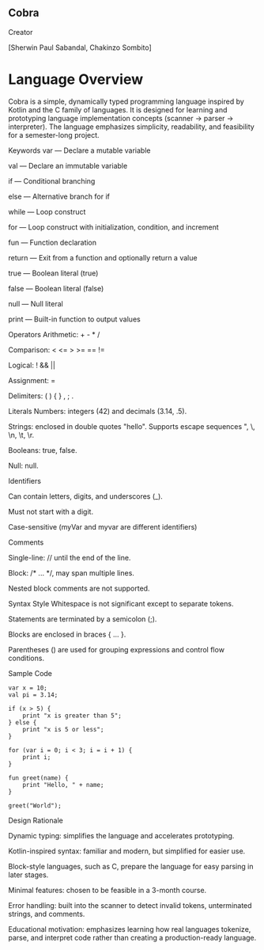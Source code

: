 ## Cobra

Creator

[Sherwin Paul Sabandal, Chakinzo Sombito]

# Language Overview
Cobra is a simple, dynamically typed programming language inspired by Kotlin and the C family of languages.
It is designed for learning and prototyping language implementation concepts (scanner → parser → interpreter).
The language emphasizes simplicity, readability, and feasibility for a semester-long project.

Keywords
var — Declare a mutable variable

val — Declare an immutable variable

if — Conditional branching

else — Alternative branch for if

while — Loop construct

for — Loop construct with initialization, condition, and increment

fun — Function declaration

return — Exit from a function and optionally return a value

true — Boolean literal (true)

false — Boolean literal (false)

null — Null literal

print — Built-in function to output values

Operators
Arithmetic: + - * /

Comparison: < <= > >= == !=

Logical: ! && ||

Assignment: =

Delimiters: ( ) { } , ; .

Literals
Numbers: integers (42) and decimals (3.14, .5).

Strings: enclosed in double quotes "hello". Supports escape sequences \", \\, \n, \t, \r.

Booleans: true, false.

Null: null.

Identifiers

Can contain letters, digits, and underscores (_).

Must not start with a digit.

Case-sensitive (myVar and myvar are different identifiers)

Comments

Single-line: // until the end of the line.

Block: /* ... */, may span multiple lines.

Nested block comments are not supported.

Syntax Style
Whitespace is not significant except to separate tokens.

Statements are terminated by a semicolon (;).

Blocks are enclosed in braces { ... }.

Parentheses () are used for grouping expressions and control flow conditions.

Sample Code
```
var x = 10;  
val pi = 3.14;  

if (x > 5) {  
    print "x is greater than 5";  
} else {  
    print "x is 5 or less";  
}  

for (var i = 0; i < 3; i = i + 1) {  
    print i;  
}  

fun greet(name) {  
    print "Hello, " + name;  
}

greet("World");
```
Design Rationale


Dynamic typing: simplifies the language and accelerates prototyping.

Kotlin-inspired syntax: familiar and modern, but simplified for easier use.

Block-style languages, such as C, prepare the language for easy parsing in later stages.

Minimal features: chosen to be feasible in a 3-month course.

Error handling: built into the scanner to detect invalid tokens, unterminated strings, and comments.

Educational motivation: emphasizes learning how real languages tokenize, parse, and interpret code rather than creating a production-ready language.

